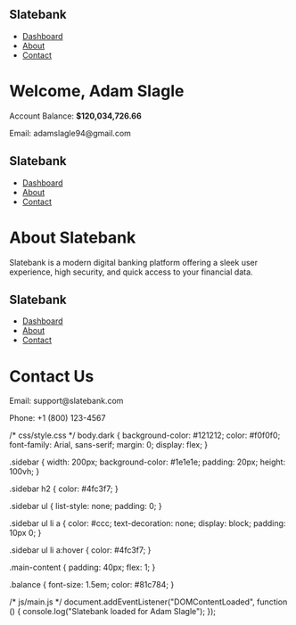 <!-- index.html (Dashboard) --><!DOCTYPE html><html lang="en">
<head>
  <meta charset="UTF-8">
  <meta name="viewport" content="width=device-width, initial-scale=1.0">
  <title>Slatebank Dashboard</title>
  <link rel="stylesheet" href="css/style.css">
  <script src="js/main.js" defer></script>
</head>
<body class="dark">
  <div class="sidebar">
    <h2>Slatebank</h2>
    <ul>
      <li><a href="index.html">Dashboard</a></li>
      <li><a href="about.html">About</a></li>
      <li><a href="contact.html">Contact</a></li>
    </ul>
  </div>
  <div class="main-content">
    <h1>Welcome, Adam Slagle</h1>
    <p class="balance">Account Balance: <strong>$120,034,726.66</strong></p>
    <p>Email: adamslagle94@gmail.com</p>
  </div>
</body>
</html><!-- about.html --><!DOCTYPE html><html lang="en">
<head>
  <meta charset="UTF-8">
  <meta name="viewport" content="width=device-width, initial-scale=1.0">
  <title>About - Slatebank</title>
  <link rel="stylesheet" href="css/style.css">
</head>
<body class="dark">
  <div class="sidebar">
    <h2>Slatebank</h2>
    <ul>
      <li><a href="index.html">Dashboard</a></li>
      <li><a href="about.html">About</a></li>
      <li><a href="contact.html">Contact</a></li>
    </ul>
  </div>
  <div class="main-content">
    <h1>About Slatebank</h1>
    <p>Slatebank is a modern digital banking platform offering a sleek user experience, high security, and quick access to your financial data.</p>
  </div>
</body>
</html><!-- contact.html --><!DOCTYPE html><html lang="en">
<head>
  <meta charset="UTF-8">
  <meta name="viewport" content="width=device-width, initial-scale=1.0">
  <title>Contact - Slatebank</title>
  <link rel="stylesheet" href="css/style.css">
</head>
<body class="dark">
  <div class="sidebar">
    <h2>Slatebank</h2>
    <ul>
      <li><a href="index.html">Dashboard</a></li>
      <li><a href="about.html">About</a></li>
      <li><a href="contact.html">Contact</a></li>
    </ul>
  </div>
  <div class="main-content">
    <h1>Contact Us</h1>
    <p>Email: support@slatebank.com</p>
    <p>Phone: +1 (800) 123-4567</p>
  </div>
</body>
</html>/* css/style.css */ body.dark { background-color: #121212; color: #f0f0f0; font-family: Arial, sans-serif; margin: 0; display: flex; }

.sidebar { width: 200px; background-color: #1e1e1e; padding: 20px; height: 100vh; }

.sidebar h2 { color: #4fc3f7; }

.sidebar ul { list-style: none; padding: 0; }

.sidebar ul li a { color: #ccc; text-decoration: none; display: block; padding: 10px 0; }

.sidebar ul li a:hover { color: #4fc3f7; }

.main-content { padding: 40px; flex: 1; }

.balance { font-size: 1.5em; color: #81c784; }

/* js/main.js */ document.addEventListener("DOMContentLoaded", function () { console.log("Slatebank loaded for Adam Slagle"); });


